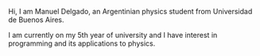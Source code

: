 Hi, I am Manuel Delgado, an Argentinian physics student from Universidad de Buenos Aires. 

I am currently on my 5th year of university and I have interest in programming and its applications to physics. 
